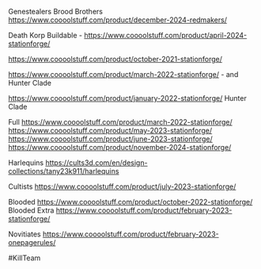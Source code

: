 Genestealers
Brood Brothers https://www.coooolstuff.com/product/december-2024-redmakers/

Death Korp
Buildable - https://www.coooolstuff.com/product/april-2024-stationforge/

https://www.coooolstuff.com/product/october-2021-stationforge/

https://www.coooolstuff.com/product/march-2022-stationforge/ - and Hunter Clade


https://www.coooolstuff.com/product/january-2022-stationforge/
Hunter Clade

Full https://www.coooolstuff.com/product/march-2022-stationforge/
https://www.coooolstuff.com/product/may-2023-stationforge/
https://www.coooolstuff.com/product/june-2023-stationforge/
https://www.coooolstuff.com/product/november-2024-stationforge/

Harlequins
https://cults3d.com/en/design-collections/tany23k911/harlequins

Cultists
https://www.coooolstuff.com/product/july-2023-stationforge/

Blooded
https://www.coooolstuff.com/product/october-2022-stationforge/
Blooded Extra https://www.coooolstuff.com/product/february-2023-stationforge/

Novitiates
https://www.coooolstuff.com/product/february-2023-onepagerules/

#KillTeam 

